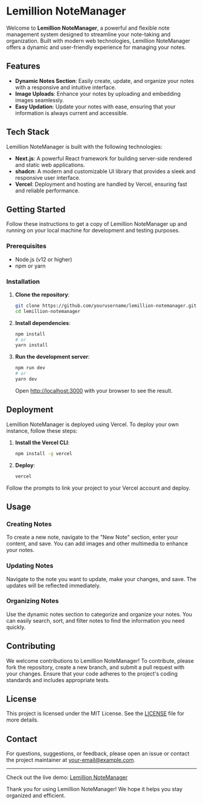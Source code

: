 # Lemillion NoteManager

Welcome to **Lemillion NoteManager**, a powerful and flexible note management system designed to streamline your note-taking and organization. Built with modern web technologies, Lemillion NoteManager offers a dynamic and user-friendly experience for managing your notes.

## Features

- **Dynamic Notes Section**: Easily create, update, and organize your notes with a responsive and intuitive interface.
- **Image Uploads**: Enhance your notes by uploading and embedding images seamlessly.
- **Easy Updation**: Update your notes with ease, ensuring that your information is always current and accessible.

## Tech Stack

Lemillion NoteManager is built with the following technologies:

- **Next.js**: A powerful React framework for building server-side rendered and static web applications.
- **shadcn**: A modern and customizable UI library that provides a sleek and responsive user interface.
- **Vercel**: Deployment and hosting are handled by Vercel, ensuring fast and reliable performance.

## Getting Started

Follow these instructions to get a copy of Lemillion NoteManager up and running on your local machine for development and testing purposes.

### Prerequisites

- Node.js (v12 or higher)
- npm or yarn

### Installation

1. **Clone the repository**:
   ```bash
   git clone https://github.com/yourusername/lemillion-notemanager.git
   cd lemillion-notemanager
   ```

2. **Install dependencies**:
   ```bash
   npm install
   # or
   yarn install
   ```

3. **Run the development server**:
   ```bash
   npm run dev
   # or
   yarn dev
   ```

   Open [http://localhost:3000](http://localhost:3000) with your browser to see the result.

## Deployment

Lemillion NoteManager is deployed using Vercel. To deploy your own instance, follow these steps:

1. **Install the Vercel CLI**:
   ```bash
   npm install -g vercel
   ```

2. **Deploy**:
   ```bash
   vercel
   ```

Follow the prompts to link your project to your Vercel account and deploy.

## Usage

### Creating Notes

To create a new note, navigate to the "New Note" section, enter your content, and save. You can add images and other multimedia to enhance your notes.

### Updating Notes

Navigate to the note you want to update, make your changes, and save. The updates will be reflected immediately.

### Organizing Notes

Use the dynamic notes section to categorize and organize your notes. You can easily search, sort, and filter notes to find the information you need quickly.

## Contributing

We welcome contributions to Lemillion NoteManager! To contribute, please fork the repository, create a new branch, and submit a pull request with your changes. Ensure that your code adheres to the project's coding standards and includes appropriate tests.

## License

This project is licensed under the MIT License. See the [LICENSE](LICENSE) file for more details.

## Contact

For questions, suggestions, or feedback, please open an issue or contact the project maintainer at [your-email@example.com](mailto:amitbehera204@gmail.com).

---

Check out the live demo: [Lemillion NoteManager](https://lemillion-notemanager-fp836ru75-tealspider23s-projects.vercel.app/)

Thank you for using Lemillion NoteManager! We hope it helps you stay organized and efficient.
